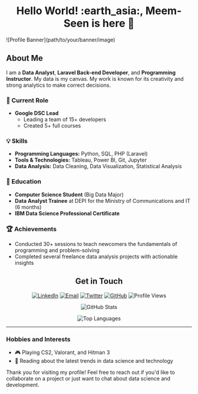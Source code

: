 <h1 align= "center"><b>Hello World! :earth_asia:, Meem-Seen is here 👋</b></h1>
![Profile Banner](path/to/your/banner/image)

## About Me

I am a **Data Analyst**, **Laravel Back-end Developer**, and **Programming Instructor**. My data is my canvas.
My work is known for its creativity and strong analytics to make correct decisions.

### 🔭 Current Role
- **Google DSC Lead**
  - Leading a team of 15+ developers
  - Created 5+ full courses

### 💡 Skills
- **Programming Languages:** Python, SQL, PHP (Laravel)
- **Tools & Technologies:** Tableau, Power BI, Git, Jupyter
- **Data Analysis:** Data Cleaning, Data Visualization, Statistical Analysis

### 🌱 Education
- **Computer Science Student** (Big Data Major)
- **Data Analyst Trainee** at DEPI for the Ministry of Communications and IT (6 months)
- **IBM Data Science Professional Certificate**

### 🏆 Achievements
- Conducted 30+ sessions to teach newcomers the fundamentals of programming and problem-solving
- Completed several freelance data analysis projects with actionable insights

<!-- ## Projects

### 📊 Freelance Data Analyst
- **Customer Churn Analysis for Telecom Company**
  - **Description:** Analyzed customer data to identify factors contributing to churn using Python and SQL. Created visualizations in Tableau.
  - **Achievements:** Reduced churn rate by 10% through targeted recommendations. -->
<div align= "center">
  
## Get in Touch

[![LinkedIn](https://img.shields.io/badge/LinkedIn-0077B5?style=for-the-badge&logo=linkedin&logoColor=white)](https://www.linkedin.com/in/meemseen)
[![Email](https://img.shields.io/badge/Email-D14836?style=for-the-badge&logo=gmail&logoColor=white)](mailto:mohamedselim.div@gmail.com)
[![Twitter](https://img.shields.io/badge/Twitter-1DA1F2?style=for-the-badge&logo=twitter&logoColor=white)](https://x.com/MoHaMeDASeliM9)
[![GitHub](https://img.shields.io/badge/GitHub-100000?style=for-the-badge&logo=github&logoColor=white)](https://github.com/Mohamedselim2)
![Profile Views](https://komarev.com/ghpvc/?username=Mohamedselim2&color=brightgreen)


![GitHub Stats](https://github-readme-stats.vercel.app/api?username=Mohamedselim2&show_icons=true&theme=radical)

![Top Languages](https://github-readme-stats.vercel.app/api/top-langs/?username=Mohamedselim2&layout=compact&theme=radical)
</div>

---

### Hobbies and Interests
- 🎮 Playing CS2, Valorant, and Hitman 3
- 📖 Reading about the latest trends in data science and technology

Thank you for visiting my profile! Feel free to reach out if you'd like to collaborate on a project or just want to chat about data science and development.



